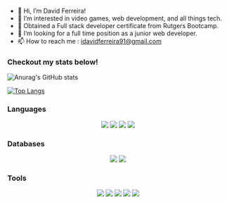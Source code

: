 - 👋 Hi, I’m David Ferreira!
- 👀 I’m interested in video games, web development, and all things tech. 
- 🌱 Obtained a Full stack developer certificate from Rutgers Bootcamp. 
- 🔭 I’m looking for a full time position as a junior web developer.   
- 📫 How to reach me : idavidferreira91@gmail.com

### Checkout my stats below!
![Anurag's GitHub stats](https://github-readme-stats.vercel.app/api?username=disantoz&show_icons=true)<br />

[![Top Langs](https://github-readme-stats.vercel.app/api/top-langs/?username=disantoz)](https://github.com/anuraghazra/github-readme-stats)





<!---
DiSantoz/DiSantoz is a ✨ special ✨ repository because its `README.md` (this file) appears on your GitHub profile.
You can click the Preview link to take a look at your changes.
--->


### Languages

<p align='center'>

<img src="https://img.shields.io/badge/HTML5-E34F26?style=for-the-badge&logo=html5&logoColor=white"/>

<img src ="https://img.shields.io/badge/CSS-239120?&style=for-the-badge&logo=css3&logoColor=white"/>

<img src="https://img.shields.io/badge/JavaScript-F7DF1E?style=for-the-badge&logo=javascript&logoColor=black" />

<img src= "https://img.shields.io/badge/json-5E5C5C?style=for-the-badge&logo=json&logoColor=white" />

</p>

### Databases

<p align='center'>

<img src = "https://img.shields.io/badge/MySQL-00000F?style=for-the-badge&logo=mysql&logoColor=white" />

<img src= "https://img.shields.io/badge/MongoDB-4EA94B?style=for-the-badge&logo=mongodb&logoColor=white" />

</p>

### Tools

<p align='center'>

<img src= "https://img.shields.io/badge/npm-CB3837?style=for-the-badge&logo=npm&logoColor=white"/>
	
<img src="https://img.shields.io/badge/Node.js-339933?style=for-the-badge&logo=nodedotjs&logoColor=white"/>

<img src= "https://img.shields.io/badge/Express.js-000000?style=for-the-badge&logo=express&logoColor=white" />

<img src ="https://img.shields.io/badge/Bootstrap-563D7C?style=for-the-badge&logo=bootstrap&logoColor=white" />

<img src ="https://img.shields.io/badge/Git-F05032?style=for-the-badge&logo=git&logoColor=white"/>



